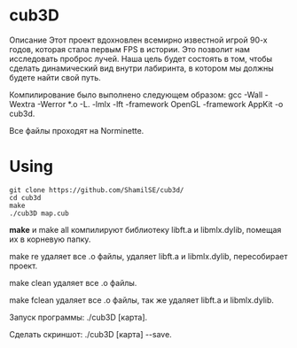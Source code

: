 # cub3D
Описание
Этот проект вдохновлен всемирно известной игрой 90-х годов, которая стала первым FPS в истории. Это позволит нам исследовать проброс лучей. Наша цель будет состоять в том, чтобы сделать динамический вид внутри лабиринта, в котором мы должны будете найти свой путь.

Компилирование было выполнено следующем образом: gcc -Wall -Wextra -Werror *.o -L. -lmlx -lft -framework OpenGL -framework AppKit -o cub3d.

Все файлы проходят на Norminette.

# Using

```
git clone https://github.com/ShamilSE/cub3d/
cd cub3d
make
./cub3D map.cub
```

**make** и make all компилируют библиотеку libft.a и libmlx.dylib, помещая их в корневую папку.

make re удаляет все .o файлы, удаляет libft.a и libmlx.dylib, пересобирает проект.

make clean удаляет все .o файлы.

make fclean удаляет все .o файлы, так же удаляет libft.a и libmlx.dylib.

Запуск программы: ./cub3D [карта].

Сделать скриншот: ./cub3D [карта] --save.

